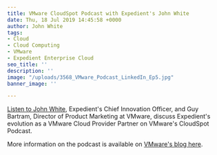 ```yaml
---
title: VMware CloudSpot Podcast with Expedient's John White
date: Thu, 18 Jul 2019 14:45:58 +0000
author: John White
tags:
- Cloud
- Cloud Computing
- VMware
- Expedient Enterprise Cloud
seo_title: ''
description: ''
image: "/uploads/3568_VMware_Podcast_LinkedIn_Ep5.jpg"
banner_image: ''

---
```

[Listen to John White](http://bit.ly/30EuoDS), Expedient's Chief Innovation Officer, and Guy Bartram, Director of Product Marketing at VMware, discuss Expedient's evolution as a VMware Cloud Provider Partner on VMware's CloudSpot Podcast. 

More information on the podcast is available on [VMware's blog here](http://bit.ly/2XYXPPg).